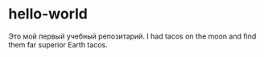 # hello-world
Это мой первый учебный репозитарий. 
I had tacos on the moon and find them far superior Earth tacos.
